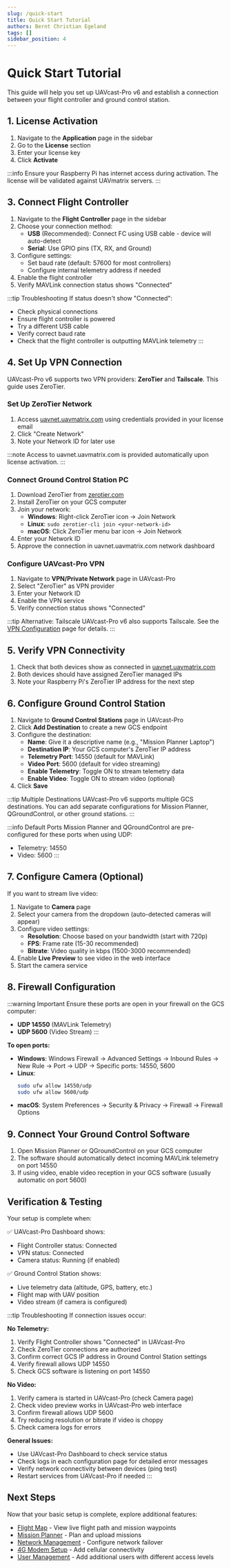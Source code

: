 ```yaml
---
slug: /quick-start
title: Quick Start Tutorial
authors: Bernt Christian Egeland
tags: []
sidebar_position: 4
---
```


# Quick Start Tutorial

This guide will help you set up UAVcast-Pro v6 and establish a connection between your flight controller and ground control station.

## 1. License Activation

1. Navigate to the **Application** page in the sidebar
2. Go to the **License** section
3. Enter your license key
4. Click **Activate**

:::info
Ensure your Raspberry Pi has internet access during activation. The license will be validated against UAVmatrix servers.
:::

## 3. Connect Flight Controller

1. Navigate to the **Flight Controller** page in the sidebar
2. Choose your connection method:
   - **USB** (Recommended): Connect FC using USB cable - device will auto-detect
   - **Serial**: Use GPIO pins (TX, RX, and Ground)
3. Configure settings:
   - Set baud rate (default: 57600 for most controllers)
   - Configure internal telemetry address if needed
4. Enable the flight controller
5. Verify MAVLink connection status shows "Connected"

:::tip Troubleshooting
If status doesn't show "Connected":
- Check physical connections
- Ensure flight controller is powered
- Try a different USB cable
- Verify correct baud rate
- Check that the flight controller is outputting MAVLink telemetry
:::

## 4. Set Up VPN Connection

UAVcast-Pro v6 supports two VPN providers: **ZeroTier** and **Tailscale**. This guide uses ZeroTier.

### Set Up ZeroTier Network

1. Access [uavnet.uavmatrix.com](https://uavnet.uavmatrix.com) using credentials provided in your license email
2. Click "Create Network"
3. Note your Network ID for later use

:::note
Access to uavnet.uavmatrix.com is provided automatically upon license activation.
:::

### Connect Ground Control Station PC

1. Download ZeroTier from [zerotier.com](https://www.zerotier.com/download/)
2. Install ZeroTier on your GCS computer
3. Join your network:
   - **Windows**: Right-click ZeroTier icon → Join Network
   - **Linux**: `sudo zerotier-cli join <your-network-id>`
   - **macOS**: Click ZeroTier menu bar icon → Join Network
4. Enter your Network ID
5. Approve the connection in uavnet.uavmatrix.com network dashboard

### Configure UAVcast-Pro VPN

1. Navigate to **VPN/Private Network** page in UAVcast-Pro
2. Select "ZeroTier" as VPN provider
3. Enter your Network ID
4. Enable the VPN service
5. Verify connection status shows "Connected"

:::tip Alternative: Tailscale
UAVcast-Pro v6 also supports Tailscale. See the [VPN Configuration](/docs/6.x/configuration-vpn) page for details.
:::

## 5. Verify VPN Connectivity

1. Check that both devices show as connected in [uavnet.uavmatrix.com](https://uavnet.uavmatrix.com)
2. Both devices should have assigned ZeroTier managed IPs
3. Note your Raspberry Pi's ZeroTier IP address for the next step

## 6. Configure Ground Control Station

1. Navigate to **Ground Control Stations** page in UAVcast-Pro
2. Click **Add Destination** to create a new GCS endpoint
3. Configure the destination:
   - **Name**: Give it a descriptive name (e.g., "Mission Planner Laptop")
   - **Destination IP**: Your GCS computer's ZeroTier IP address
   - **Telemetry Port**: 14550 (default for MAVLink)
   - **Video Port**: 5600 (default for video streaming)
   - **Enable Telemetry**: Toggle ON to stream telemetry data
   - **Enable Video**: Toggle ON to stream video (optional)
4. Click **Save**

:::tip Multiple Destinations
UAVcast-Pro v6 supports multiple GCS destinations. You can add separate configurations for Mission Planner, QGroundControl, or other ground stations.
:::

:::info Default Ports
Mission Planner and QGroundControl are pre-configured for these ports when using UDP:
- Telemetry: 14550
- Video: 5600
:::

## 7. Configure Camera (Optional)

If you want to stream live video:

1. Navigate to **Camera** page
2. Select your camera from the dropdown (auto-detected cameras will appear)
3. Configure video settings:
   - **Resolution**: Choose based on your bandwidth (start with 720p)
   - **FPS**: Frame rate (15-30 recommended)
   - **Bitrate**: Video quality in kbps (1500-3000 recommended)
4. Enable **Live Preview** to see video in the web interface
5. Start the camera service


## 8. Firewall Configuration

:::warning Important
Ensure these ports are open in your firewall on the GCS computer:
- **UDP 14550** (MAVLink Telemetry)
- **UDP 5600** (Video Stream)
:::

**To open ports:**

- **Windows**: Windows Firewall → Advanced Settings → Inbound Rules → New Rule → Port → UDP → Specific ports: 14550, 5600
- **Linux**:
  ```bash
  sudo ufw allow 14550/udp
  sudo ufw allow 5600/udp
  ```
- **macOS**: System Preferences → Security & Privacy → Firewall → Firewall Options

## 9. Connect Your Ground Control Software

1. Open Mission Planner or QGroundControl on your GCS computer
2. The software should automatically detect incoming MAVLink telemetry on port 14550
3. If using video, enable video reception in your GCS software (usually automatic on port 5600)

## Verification & Testing

Your setup is complete when:

✅ UAVcast-Pro Dashboard shows:
- Flight Controller status: Connected
- VPN status: Connected
- Camera status: Running (if enabled)

✅ Ground Control Station shows:
- Live telemetry data (altitude, GPS, battery, etc.)
- Flight map with UAV position
- Video stream (if camera is configured)

:::tip Troubleshooting
If connection issues occur:

**No Telemetry:**
1. Verify Flight Controller shows "Connected" in UAVcast-Pro
2. Check ZeroTier connections are authorized
3. Confirm correct GCS IP address in Ground Control Station settings
4. Verify firewall allows UDP 14550
5. Check GCS software is listening on port 14550

**No Video:**
1. Verify camera is started in UAVcast-Pro (check Camera page)
2. Check video preview works in UAVcast-Pro web interface
3. Confirm firewall allows UDP 5600
4. Try reducing resolution or bitrate if video is choppy
5. Check camera logs for errors

**General Issues:**
- Use UAVcast-Pro Dashboard to check service status
- Check logs in each configuration page for detailed error messages
- Verify network connectivity between devices (ping test)
- Restart services from UAVcast-Pro if needed
:::

## Next Steps

Now that your basic setup is complete, explore additional features:

- [Flight Map](/docs/6.x/configuration-map) - View live flight path and mission waypoints
- [Mission Planner](/docs/6.x/configuration-mission-planner) - Plan and upload missions
- [Network Management](/docs/6.x/configuration-networks) - Configure network failover
- [4G Modem Setup](/docs/6.x/configuration-modem) - Add cellular connectivity
- [User Management](/docs/6.x/configuration-users) - Add additional users with different access levels
